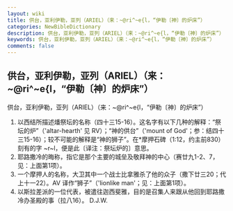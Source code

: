 ```yaml
---
layout: wiki
title: 供台，亚利伊勒，亚列（ARIEL）（来：~@ri^~e{l，“伊勒〔神〕的炉床”）
categories: NewBibleDictionary
description: 供台，亚利伊勒，亚列（ARIEL）（来：~@ri^~e{l，“伊勒〔神〕的炉床”）
keywords: 供台，亚利伊勒，亚列（ARIEL）（来：~@ri^~e{l，“伊勒〔神〕的炉床”）
comments: false
---
```


## 供台，亚利伊勒，亚列（ARIEL）（来：~@ri^~e{l，“伊勒〔神〕的炉床”）



供台，亚利伊勒，亚列（ARIEL）（来：~@ri^~e{l，“伊勒〔神〕的炉床”）
1. 以西结所描述燔祭坛的名称（四十三15-16）。这名字有以下几种的解释：“祭坛的炉”（'altar-hearth' 见 RV）；“神的供台”（'mount of God'；参：结四十三15-16）；较不可能的解释是“神的狮子”。在*摩押石碑（1:12，约主前830）刻有的字 ~r~l，便是此〔译注：祭坛炉的〕意思。
2. 耶路撒冷的晦称，指它是那个主要的城垒及敬拜神的中心（赛廿九1-2、7，见：上面第1项）。
3. 一个摩押人的名称，大卫其中一个战士比拿雅杀了他的众子（撒下廿三20；代上十一22）。AV 译作“狮子”（'lionlike man'；见：上面第1项）。
4. 以斯拉差派的一位代表，被遣往迦西斐雅，目的是召集人来跟从他回到耶路撒冷办圣殿的事（拉八16）。
D.J.W.



